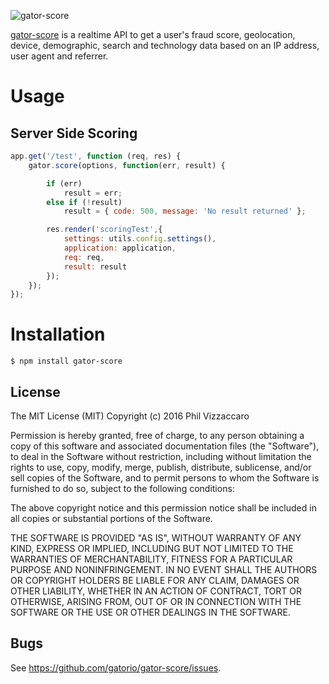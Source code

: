 ![gator-score](https://gator.io/images/logo-light-background.png "gator-score")

[gator-score](https://gator.io) is a realtime API to get a user's fraud score, geolocation, device, demographic, search and technology data based on an IP address, user
agent and referrer.

# Usage

## Server Side Scoring
```javascript
app.get('/test', function (req, res) {
    gator.score(options, function(err, result) {

        if (err)
            result = err;
        else if (!result)
            result = { code: 500, message: 'No result returned' };

        res.render('scoringTest',{
            settings: utils.config.settings(),
            application: application,
            req: req,
            result: result
        });
    });
});
```

# Installation

    $ npm install gator-score

## License

The MIT License (MIT)
Copyright (c) 2016 Phil Vizzaccaro

Permission is hereby granted, free of charge, to any person obtaining a copy of
this software and associated documentation files (the "Software"), to deal in
the Software without restriction, including without limitation the rights to
use, copy, modify, merge, publish, distribute, sublicense, and/or sell copies of
the Software, and to permit persons to whom the Software is furnished to do so,
subject to the following conditions:

The above copyright notice and this permission notice shall be included in all
copies or substantial portions of the Software.

THE SOFTWARE IS PROVIDED "AS IS", WITHOUT WARRANTY OF ANY KIND, EXPRESS OR
IMPLIED, INCLUDING BUT NOT LIMITED TO THE WARRANTIES OF MERCHANTABILITY,
FITNESS FOR A PARTICULAR PURPOSE AND NONINFRINGEMENT. IN NO EVENT SHALL THE
AUTHORS OR COPYRIGHT HOLDERS BE LIABLE FOR ANY CLAIM, DAMAGES OR OTHER
LIABILITY, WHETHER IN AN ACTION OF CONTRACT, TORT OR OTHERWISE, ARISING FROM,
OUT OF OR IN CONNECTION WITH THE SOFTWARE OR THE USE OR OTHER DEALINGS IN THE
SOFTWARE.

## Bugs

See <https://github.com/gatorio/gator-score/issues>.
